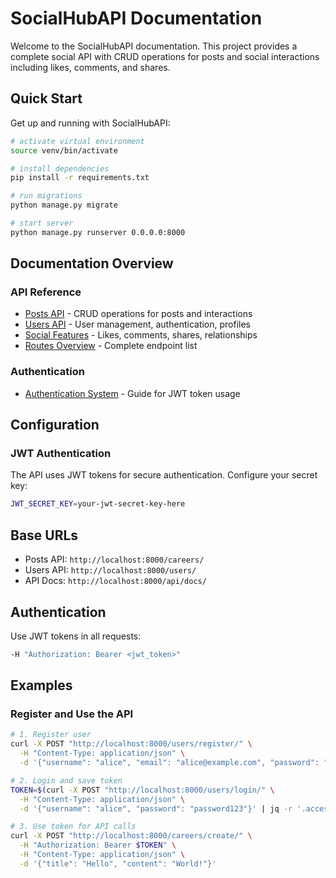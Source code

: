 # SocialHubAPI Documentation

Welcome to the SocialHubAPI documentation. This project provides a complete social API with CRUD operations for posts and social interactions including likes, comments, and shares.

## Quick Start

Get up and running with SocialHubAPI:

```bash
# activate virtual environment
source venv/bin/activate
```

```bash
# install dependencies
pip install -r requirements.txt
```

```bash
# run migrations
python manage.py migrate
```

```bash
# start server
python manage.py runserver 0.0.0.0:8000
```

## Documentation Overview

### API Reference

* [Posts API](api/posts.md) - CRUD operations for posts and interactions
* [Users API](api/users.md) - User management, authentication, profiles
* [Social Features](api/social.md) - Likes, comments, shares, relationships
* [Routes Overview](api/routes.md) - Complete endpoint list

### Authentication

* [Authentication System](auth/index.md) - Guide for JWT token usage

## Configuration

### JWT Authentication

The API uses JWT tokens for secure authentication. Configure your secret key:

```bash
JWT_SECRET_KEY=your-jwt-secret-key-here
```

## Base URLs

* Posts API: `http://localhost:8000/careers/`
* Users API: `http://localhost:8000/users/`
* API Docs: `http://localhost:8000/api/docs/`

## Authentication

Use JWT tokens in all requests:

```bash
-H "Authorization: Bearer <jwt_token>"
```

## Examples

### Register and Use the API

```bash
# 1. Register user
curl -X POST "http://localhost:8000/users/register/" \
  -H "Content-Type: application/json" \
  -d '{"username": "alice", "email": "alice@example.com", "password": "password123", "password_confirm": "password123"}'
```

```bash
# 2. Login and save token
TOKEN=$(curl -X POST "http://localhost:8000/users/login/" \
  -H "Content-Type: application/json" \
  -d '{"username": "alice", "password": "password123"}' | jq -r '.access')
```

```bash
# 3. Use token for API calls
curl -X POST "http://localhost:8000/careers/create/" \
  -H "Authorization: Bearer $TOKEN" \
  -H "Content-Type: application/json" \
  -d '{"title": "Hello", "content": "World!"}'
```

